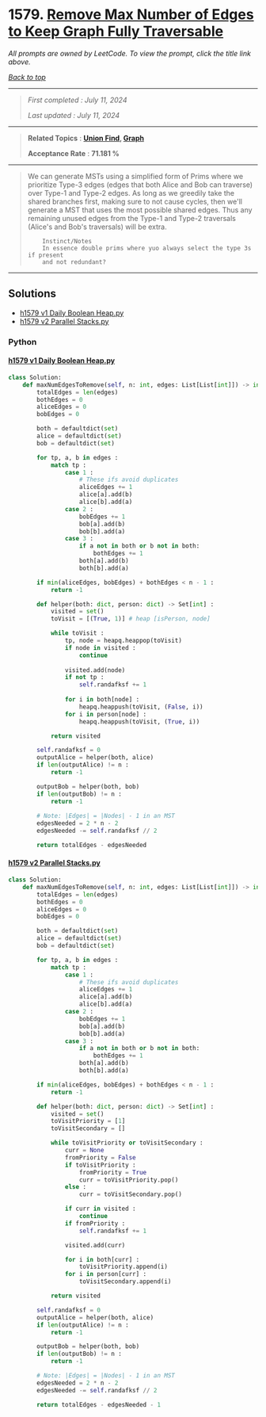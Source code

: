 # 1579. [Remove Max Number of Edges to Keep Graph Fully Traversable](<https://leetcode.com/problems/remove-max-number-of-edges-to-keep-graph-fully-traversable>)

*All prompts are owned by LeetCode. To view the prompt, click the title link above.*

*[Back to top](<../README.md>)*

------

> *First completed : July 11, 2024*
>
> *Last updated : July 11, 2024*

------

> **Related Topics** : **[Union Find](<by_topic/Union Find.md>), [Graph](<by_topic/Graph.md>)**
>
> **Acceptance Rate** : **71.181 %**

------

> We can generate MSTs using a simplified form of Prims where we prioritize 
> Type-3 edges (edges that both Alice and Bob can traverse) over Type-1 and 
> Type-2 edges. As long as we greedily take the shared branches first, making 
> sure to not cause cycles, then we'll generate a MST that uses the most 
> possible shared edges. Thus any remaining unused edges from the Type-1 
> and Type-2 traversals (Alice's and Bob's traversals) will be extra.
> 
> ``` 
>     Instinct/Notes
>     In essence double prims where yuo always select the type 3s if present
>     and not redundant?
> ```

------

## Solutions

- [h1579 v1 Daily Boolean Heap.py](<../my-submissions/h1579 v1 Daily Boolean Heap.py>)
- [h1579 v2 Parallel Stacks.py](<../my-submissions/h1579 v2 Parallel Stacks.py>)
### Python
#### [h1579 v1 Daily Boolean Heap.py](<../my-submissions/h1579 v1 Daily Boolean Heap.py>)
```Python
class Solution:
    def maxNumEdgesToRemove(self, n: int, edges: List[List[int]]) -> int:
        totalEdges = len(edges)
        bothEdges = 0
        aliceEdges = 0
        bobEdges = 0

        both = defaultdict(set)
        alice = defaultdict(set)
        bob = defaultdict(set)

        for tp, a, b in edges :
            match tp :
                case 1 :
                    # These ifs avoid duplicates
                    aliceEdges += 1
                    alice[a].add(b)
                    alice[b].add(a)
                case 2 :
                    bobEdges += 1
                    bob[a].add(b)
                    bob[b].add(a)
                case 3 :
                    if a not in both or b not in both:
                        bothEdges += 1
                    both[a].add(b)
                    both[b].add(a)

        if min(aliceEdges, bobEdges) + bothEdges < n - 1 :
            return -1

        def helper(both: dict, person: dict) -> Set[int] :
            visited = set()
            toVisit = [(True, 1)] # heap [isPerson, node]

            while toVisit :
                tp, node = heapq.heappop(toVisit)
                if node in visited :
                    continue
                
                visited.add(node)
                if not tp :
                    self.randafksf += 1
                
                for i in both[node] :
                    heapq.heappush(toVisit, (False, i))
                for i in person[node] :
                    heapq.heappush(toVisit, (True, i))

            return visited

        self.randafksf = 0
        outputAlice = helper(both, alice)
        if len(outputAlice) != n :
            return -1

        outputBob = helper(both, bob)
        if len(outputBob) != n :
            return -1
        
        # Note: |Edges| = |Nodes| - 1 in an MST
        edgesNeeded = 2 * n - 2
        edgesNeeded -= self.randafksf // 2

        return totalEdges - edgesNeeded


```

#### [h1579 v2 Parallel Stacks.py](<../my-submissions/h1579 v2 Parallel Stacks.py>)
```Python
class Solution:
    def maxNumEdgesToRemove(self, n: int, edges: List[List[int]]) -> int:
        totalEdges = len(edges)
        bothEdges = 0
        aliceEdges = 0
        bobEdges = 0

        both = defaultdict(set)
        alice = defaultdict(set)
        bob = defaultdict(set)

        for tp, a, b in edges :
            match tp :
                case 1 :
                    # These ifs avoid duplicates
                    aliceEdges += 1
                    alice[a].add(b)
                    alice[b].add(a)
                case 2 :
                    bobEdges += 1
                    bob[a].add(b)
                    bob[b].add(a)
                case 3 :
                    if a not in both or b not in both:
                        bothEdges += 1
                    both[a].add(b)
                    both[b].add(a)

        if min(aliceEdges, bobEdges) + bothEdges < n - 1 :
            return -1

        def helper(both: dict, person: dict) -> Set[int] :
            visited = set()
            toVisitPriority = [1]
            toVisitSecondary = []

            while toVisitPriority or toVisitSecondary :
                curr = None
                fromPriority = False
                if toVisitPriority :
                    fromPriority = True
                    curr = toVisitPriority.pop()
                else :
                    curr = toVisitSecondary.pop()

                if curr in visited :
                    continue
                if fromPriority :
                    self.randafksf += 1

                visited.add(curr)

                for i in both[curr] :
                    toVisitPriority.append(i)
                for i in person[curr] :
                    toVisitSecondary.append(i)

            return visited

        self.randafksf = 0
        outputAlice = helper(both, alice)
        if len(outputAlice) != n :
            return -1

        outputBob = helper(both, bob)
        if len(outputBob) != n :
            return -1

        # Note: |Edges| = |Nodes| - 1 in an MST
        edgesNeeded = 2 * n - 2
        edgesNeeded -= self.randafksf // 2

        return totalEdges - edgesNeeded - 1


```

